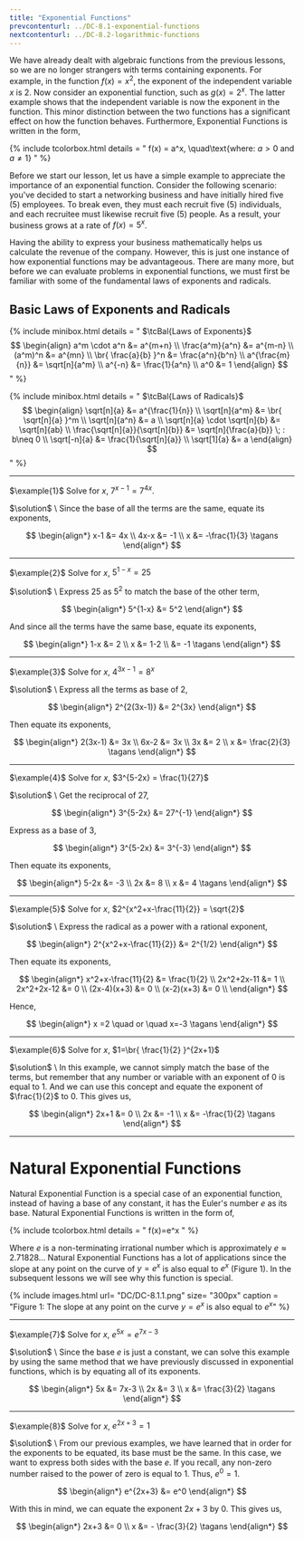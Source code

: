 ```yaml
---
title: "Exponential Functions"
prevcontenturl: ../DC-8.1-exponential-functions
nextcontenturl: ../DC-8.2-logarithmic-functions
---
```




We have already dealt with algebraic functions from the previous lessons, so we are no longer strangers with terms containing exponents. 
For example, in the function $f(x)=x^2$, the exponent of the independent variable $x$ is 2. Now consider an exponential function, such as $g(x)=2^x$. The latter example shows that the independent variable is now the exponent in the function. 
This minor distinction between the two functions has a significant effect on how the function behaves.
Furthermore, Exponential Functions is written in the form,

{% include tcolorbox.html
    details = "
        f(x) = a^x, \quad\text{where: $a>0$ and $a \neq 1$}
    "
%}



Before we start our lesson, let us have a simple example to appreciate the importance of an exponential function.
Consider the following scenario: you've decided to start a networking business and have initially hired five (5) employees. To break even, they must each recruit five (5) individuals, and each recruitee must likewise recruit five (5) people. As a result, your business grows at a rate of $f(x)=5^x$. 

Having the ability to express your business mathematically helps us calculate the revenue of the company. However, this is just one instance of how exponential functions may be advantageous. There are many more, but before we can evaluate problems in exponential functions, we must first be familiar with some of the fundamental laws of exponents and radicals.


## Basic Laws of Exponents and Radicals

{% include minibox.html
    details = "
    $\tcBal{Laws of Exponents}$ 
    $$
    \begin{align}
        a^m \cdot a^n &= a^{m+n} \\
		\frac{a^m}{a^n} &= a^{m-n} \\
		(a^m)^n &= a^{mn} \\
		\br{ \frac{a}{b} }^n &= \frac{a^n}{b^n} \\
		a^{\frac{m}{n}} &= \sqrt[n]{a^m} \\
		a^{-n} &= \frac{1}{a^n} \\
		a^0 &= 1
    \end{align}
    $$
    "
%}


{% include minibox.html
    details = "
    $\tcBal{Laws of Radicals}$ 
    $$
    \begin{align}
        \sqrt[n]{a} &= a^{\frac{1}{n}} \\
		\sqrt[n]{a^m} &= \br{ \sqrt[n]{a} }^m \\
		\sqrt[n]{a^n} &= a \\
		\sqrt[n]{a} \cdot \sqrt[n]{b} &= \sqrt[n]{ab} \\
		\frac{\sqrt[n]{a}}{\sqrt[n]{b}} &= \sqrt[n]{\frac{a}{b}} \; : b\neq 0 \\
		\sqrt[-n]{a} &= \frac{1}{\sqrt[n]{a}} \\
		\sqrt[1]{a} &= a
    \end{align}
    $$
    "
%}






---
$\example{1}$ 
Solve for $x$, $7^{x-1}=7^{4x}$.

$\solution$ \\
Since the base of all the terms are the same, equate its exponents,

$$
\begin{align*}
	x-1 &= 4x \\
	4x-x &= -1 \\
	x &= -\frac{1}{3}	\tagans
\end{align*}
$$


---
$\example{2}$ 
Solve for $x$, $5^{1-x}=25$

$\solution$ \\
Express 25 as $5^2$ to match the base of the other term,

$$
\begin{align*}
	5^{1-x} &= 5^2
\end{align*}
$$

And since all the terms have the same base, equate its exponents,

$$
\begin{align*}
	1-x &= 2 \\
	x &= 1-2 \\
	&= -1	\tagans
\end{align*}
$$


---
$\example{3}$ 
Solve for $x$, $4^{3x-1} = 8^{x}$

$\solution$ \\
Express all the terms as base of 2,

$$
\begin{align*}
	2^{2(3x-1)} &= 2^{3x} 
\end{align*}
$$

Then equate its exponents,

$$
\begin{align*}
	2(3x-1) &= 3x \\
	6x-2 &= 3x \\
	3x &= 2 \\
	x &= \frac{2}{3}		\tagans
\end{align*}
$$






---
$\example{4}$ 
Solve for $x$, $3^{5-2x} = \frac{1}{27}$

$\solution$ \\
Get the reciprocal of 27,

$$
\begin{align*}
	3^{5-2x} &= 27^{-1}
\end{align*}
$$

Express as a base of 3,

$$
\begin{align*}
	3^{5-2x} &= 3^{-3}
\end{align*}
$$

Then equate its exponents,

$$
\begin{align*}
	5-2x &= -3 \\
	2x &= 8 \\
	x &= 4		\tagans			
\end{align*}
$$




---
$\example{5}$ 
Solve for $x$, $2^{x^2+x-\frac{11}{2}} = \sqrt{2}$


$\solution$ \\
Express the radical as a power with a rational exponent,

$$
\begin{align*}
	2^{x^2+x-\frac{11}{2}} &= 2^{1/2}
\end{align*}
$$

Then equate its exponents,

$$
\begin{align*}
	x^2+x-\frac{11}{2} &= \frac{1}{2} \\
	2x^2+2x-11 &= 1 \\
	2x^2+2x-12 &= 0 \\
	(2x-4)(x+3) &= 0 \\
	(x-2)(x+3) &= 0 \\
\end{align*}
$$

Hence,

$$
\begin{align*}
	x =2 \quad or \quad x=-3    \tagans
\end{align*}
$$



---
$\example{6}$ 
Solve for $x$, $1=\br{ \frac{1}{2} }^{2x+1}$

$\solution$ \\
In this example, we cannot simply match the base of the terms, but remember that any number or variable with an exponent of 0 is equal to 1. And we can use this concept and equate the exponent of $\frac{1}{2}$ to 0. This gives us,

$$
\begin{align*}
	2x+1 &= 0 \\
	2x &= -1 \\
	x &= -\frac{1}{2}	\tagans
\end{align*}
$$






---


# Natural Exponential Functions
Natural Exponential Function is a special case of an exponential function, instead of having a base of any constant, it has the Euler's number $e$ as its base. Natural Exponential Functions is written in the form of,

{% include tcolorbox.html
    details = "
        f(x)=e^x 
    "
%}


Where $e$ is a non-terminating irrational number which is approximately $e \approx 2.71828\dots$ Natural Exponential Functions has a lot of applications since the slope at any point on the curve of $y=e^x$ is also equal to $e^x$ (Figure 1). In the subsequent lessons we will see why this function is special.



{% include images.html 
    url= "DC/DC-8.1.1.png" 
    size= "300px"
    caption = "Figure 1: The slope at any point on the curve $y=e^x$ is also equal to $e^x$"
%}








---
$\example{7}$ 
Solve for $x$, $e^{5x}=e^{7x-3}$

$\solution$ \\
Since the base $e$ is just a constant, we can solve this example by using the same method that we have previously discussed in exponential functions, which is by equating all of its exponents.

$$
\begin{align*}
	5x &= 7x-3 \\
	2x &= 3 \\
	x &= \frac{3}{2}		\tagans
\end{align*}
$$




---
$\example{8}$ 
Solve for $x$, $e^{2x+3}=1$		

$\solution$ \\
From our previous examples, we have learned that in order for the exponents to be equated, its base must be the same. In this case, we want to express both sides with the base $e$. If you recall, any non-zero number raised to the power of zero is equal to 1. Thus, $e^0 = 1$.
<!-- For $e^{2x+3}$ be equal to 1, its exponent must be equal to zero, $e^0 = 1$.  -->

$$
\begin{align*}
	e^{2x+3} &= e^0
\end{align*}
$$

With this in mind, we can equate the exponent $2x+3$ by 0. This gives us,

$$
\begin{align*}
	2x+3 &= 0 \\
	x &= - \frac{3}{2}	\tagans
\end{align*}
$$
